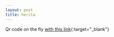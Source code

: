 ```yaml
---
layout: post
title: herita
---
```

Qr code on the fly [with this link](https://www.herita.com?ref=23:43){:target="_blank"}
